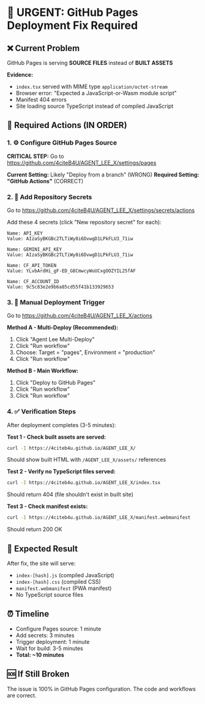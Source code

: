 # 🚨 URGENT: GitHub Pages Deployment Fix Required

## ❌ Current Problem
GitHub Pages is serving **SOURCE FILES** instead of **BUILT ASSETS**

**Evidence:**
- `index.tsx` served with MIME type `application/octet-stream` 
- Browser error: "Expected a JavaScript-or-Wasm module script"
- Manifest 404 errors
- Site loading source TypeScript instead of compiled JavaScript

## 🔧 Required Actions (IN ORDER)

### 1. ⚙️ Configure GitHub Pages Source
**CRITICAL STEP:** Go to https://github.com/4citeB4U/AGENT_LEE_X/settings/pages

**Current Setting:** Likely "Deploy from a branch" (WRONG)
**Required Setting:** **"GitHub Actions"** (CORRECT)

### 2. 🔐 Add Repository Secrets
Go to https://github.com/4citeB4U/AGENT_LEE_X/settings/secrets/actions

Add these 4 secrets (click "New repository secret" for each):

```
Name: API_KEY
Value: AIzaSyBKGBc2TLTiWy0i6DvwgD1LPkFLU3_71iw

Name: GEMINI_API_KEY  
Value: AIzaSyBKGBc2TLTiWy0i6DvwgD1LPkFLU3_71iw

Name: CF_API_TOKEN
Value: YLvbArdHi_gF-ED_G8CmwcyWuUCxgOOZYIL25fAF

Name: CF_ACCOUNT_ID
Value: 9c5c83e2e9b6a85cd55f41b133929653
```

### 3. 🚀 Manual Deployment Trigger
Go to https://github.com/4citeB4U/AGENT_LEE_X/actions

**Method A - Multi-Deploy (Recommended):**
1. Click "Agent Lee Multi-Deploy"
2. Click "Run workflow"  
3. Choose: Target = "pages", Environment = "production"
4. Click "Run workflow"

**Method B - Main Workflow:**
1. Click "Deploy to GitHub Pages"
2. Click "Run workflow"
3. Click "Run workflow"

### 4. ✅ Verification Steps
After deployment completes (3-5 minutes):

**Test 1 - Check built assets are served:**
```bash
curl -I https://4citeb4u.github.io/AGENT_LEE_X/
```
Should show built HTML with `/AGENT_LEE_X/assets/` references

**Test 2 - Verify no TypeScript files served:**
```bash
curl -I https://4citeb4u.github.io/AGENT_LEE_X/index.tsx
```
Should return 404 (file shouldn't exist in built site)

**Test 3 - Check manifest exists:**
```bash
curl -I https://4citeb4u.github.io/AGENT_LEE_X/manifest.webmanifest
```
Should return 200 OK

## 🎯 Expected Result
After fix, the site will serve:
- `index-[hash].js` (compiled JavaScript)
- `index-[hash].css` (compiled CSS)  
- `manifest.webmanifest` (PWA manifest)
- No TypeScript source files

## ⏰ Timeline
- Configure Pages source: 1 minute
- Add secrets: 3 minutes
- Trigger deployment: 1 minute
- Wait for build: 3-5 minutes
- **Total: ~10 minutes**

## 🆘 If Still Broken
The issue is 100% in GitHub Pages configuration. The code and workflows are correct.